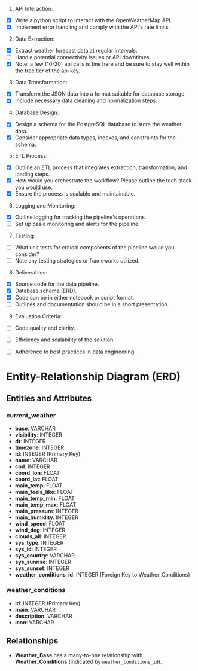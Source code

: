 1. API Interaction:
- [x] Write a python script to interact with the OpenWeatherMap API.
- [x] Implement error handling and comply with the API's rate limits.
2. Data Extraction:
- [x] Extract weather forecast data at regular intervals.
- [ ] Handle potential connectivity issues or API downtimes.
- [x] Note: a few (10-20) api calls is fine here and be sure to stay well within the free tier of the api key.
3. Data Transformation:
- [x] Transform the JSON data into a format suitable for database storage.
- [x] Include necessary data cleaning and normalization steps.
4. Database Design:
- [x] Design a schema for the PostgreSQL database to store the weather data.
- [x] Consider appropriate data types, indexes, and constraints for the schema.
5. ETL Process:
- [x] Outline an ETL process that integrates extraction, transformation, and loading steps.
- [x] How would you orchestrate the workflow? Please outline the tech stack you would use.
- [x] Ensure the process is scalable and maintainable.
6. Logging and Monitoring:
- [x] Outline logging for tracking the pipeline's operations.
- [ ] Set up basic monitoring and alerts for the pipeline.
7. Testing:
- [ ] What unit tests for critical components of the pipeline would you consider?
- [ ] Note any testing strategies or frameworks utilized.
8. Deliverables:
- [x] Source code for the data pipeline.
- [x] Database schema (ERD).
- [x] Code can be in either notebook or script format.
- [ ] Outlines and documentation should be in a short presentation.
9. Evaluation Criteria:
- [ ] Code quality and clarity.
- [ ] Efficiency and scalability of the solution.
- [ ] Adherence to best practices in data engineering.


# Entity-Relationship Diagram (ERD)

## Entities and Attributes

### current_weather
- **base**: VARCHAR
- **visibility**: INTEGER
- **dt**: INTEGER
- **timezone**: INTEGER
- **id**: INTEGER (Primary Key)
- **name**: VARCHAR
- **cod**: INTEGER
- **coord_lon**: FLOAT
- **coord_lat**: FLOAT
- **main_temp**: FLOAT
- **main_feels_like**: FLOAT
- **main_temp_min**: FLOAT
- **main_temp_max**: FLOAT
- **main_pressure**: INTEGER
- **main_humidity**: INTEGER
- **wind_speed**: FLOAT
- **wind_deg**: INTEGER
- **clouds_all**: INTEGER
- **sys_type**: INTEGER
- **sys_id**: INTEGER
- **sys_country**: VARCHAR
- **sys_sunrise**: INTEGER
- **sys_sunset**: INTEGER
- **weather_conditions_id**: INTEGER (Foreign Key to Weather_Conditions)

### weather_conditions
- **id**: INTEGER (Primary Key)
- **main**: VARCHAR
- **description**: VARCHAR
- **icon**: VARCHAR

## Relationships

- **Weather_Base** has a many-to-one relationship with **Weather_Conditions** (indicated by `weather_conditions_id`).